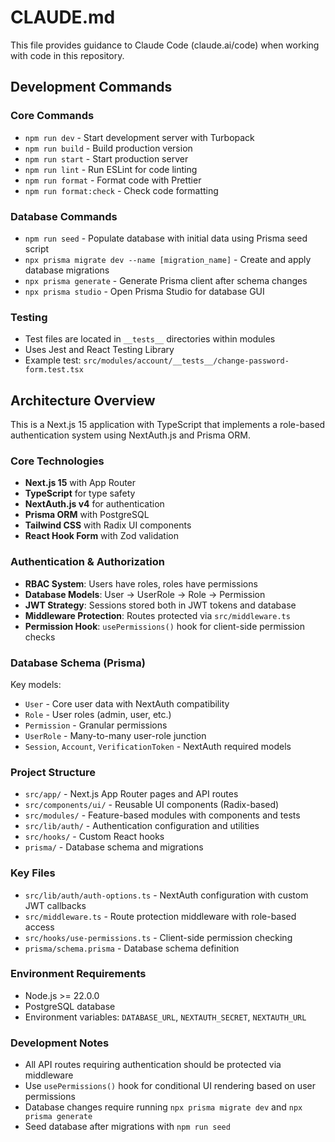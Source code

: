 # CLAUDE.md

This file provides guidance to Claude Code (claude.ai/code) when working with code in this repository.

## Development Commands

### Core Commands
- `npm run dev` - Start development server with Turbopack
- `npm run build` - Build production version
- `npm run start` - Start production server
- `npm run lint` - Run ESLint for code linting
- `npm run format` - Format code with Prettier
- `npm run format:check` - Check code formatting

### Database Commands
- `npm run seed` - Populate database with initial data using Prisma seed script
- `npx prisma migrate dev --name [migration_name]` - Create and apply database migrations
- `npx prisma generate` - Generate Prisma client after schema changes
- `npx prisma studio` - Open Prisma Studio for database GUI

### Testing
- Test files are located in `__tests__` directories within modules
- Uses Jest and React Testing Library
- Example test: `src/modules/account/__tests__/change-password-form.test.tsx`

## Architecture Overview

This is a Next.js 15 application with TypeScript that implements a role-based authentication system using NextAuth.js and Prisma ORM.

### Core Technologies
- **Next.js 15** with App Router
- **TypeScript** for type safety
- **NextAuth.js v4** for authentication
- **Prisma ORM** with PostgreSQL
- **Tailwind CSS** with Radix UI components
- **React Hook Form** with Zod validation

### Authentication & Authorization
- **RBAC System**: Users have roles, roles have permissions
- **Database Models**: User -> UserRole -> Role -> Permission
- **JWT Strategy**: Sessions stored both in JWT tokens and database
- **Middleware Protection**: Routes protected via `src/middleware.ts`
- **Permission Hook**: `usePermissions()` hook for client-side permission checks

### Database Schema (Prisma)
Key models:
- `User` - Core user data with NextAuth compatibility
- `Role` - User roles (admin, user, etc.)
- `Permission` - Granular permissions
- `UserRole` - Many-to-many user-role junction
- `Session`, `Account`, `VerificationToken` - NextAuth required models

### Project Structure
- `src/app/` - Next.js App Router pages and API routes
- `src/components/ui/` - Reusable UI components (Radix-based)
- `src/modules/` - Feature-based modules with components and tests
- `src/lib/auth/` - Authentication configuration and utilities
- `src/hooks/` - Custom React hooks
- `prisma/` - Database schema and migrations

### Key Files
- `src/lib/auth/auth-options.ts` - NextAuth configuration with custom JWT callbacks
- `src/middleware.ts` - Route protection middleware with role-based access
- `src/hooks/use-permissions.ts` - Client-side permission checking
- `prisma/schema.prisma` - Database schema definition

### Environment Requirements
- Node.js >= 22.0.0
- PostgreSQL database
- Environment variables: `DATABASE_URL`, `NEXTAUTH_SECRET`, `NEXTAUTH_URL`

### Development Notes
- All API routes requiring authentication should be protected via middleware
- Use `usePermissions()` hook for conditional UI rendering based on user permissions
- Database changes require running `npx prisma migrate dev` and `npx prisma generate`
- Seed database after migrations with `npm run seed`